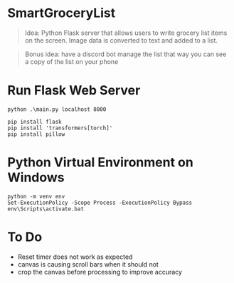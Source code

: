 # SmartGroceryList
> Idea: Python Flask server that allows users to write grocery list items on the screen. Image data is converted to text and added to a list. 

> Bonus idea: have a discord bot manage the list that way you can see a copy of the list on your phone

# Run Flask Web Server
```
python .\main.py localhost 8000
```

```
pip install flask
pip install 'transformers[torch]'
pip install pillow
```

# Python Virtual Environment on Windows
```
python -m venv env
Set-ExecutionPolicy -Scope Process -ExecutionPolicy Bypass
env\Scripts\activate.bat
```

# To Do
- Reset timer does not work as expected
- canvas is causing scroll bars when it should not
- crop the canvas before processing to improve accuracy